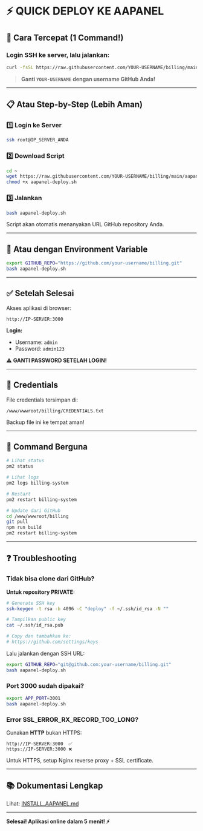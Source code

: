 # ⚡ QUICK DEPLOY KE AAPANEL

## 🎯 Cara Tercepat (1 Command!)

### Login SSH ke server, lalu jalankan:

```bash
curl -fsSL https://raw.githubusercontent.com/YOUR-USERNAME/billing/main/aapanel-deploy.sh | bash
```

> **Ganti `YOUR-USERNAME` dengan username GitHub Anda!**

---

## 📋 Atau Step-by-Step (Lebih Aman)

### 1️⃣ Login ke Server
```bash
ssh root@IP_SERVER_ANDA
```

### 2️⃣ Download Script
```bash
cd ~
wget https://raw.githubusercontent.com/YOUR-USERNAME/billing/main/aapanel-deploy.sh
chmod +x aapanel-deploy.sh
```

### 3️⃣ Jalankan
```bash
bash aapanel-deploy.sh
```

Script akan otomatis menanyakan URL GitHub repository Anda.

---

## 🚀 Atau dengan Environment Variable

```bash
export GITHUB_REPO="https://github.com/your-username/billing.git"
bash aapanel-deploy.sh
```

---

## ✅ Setelah Selesai

Akses aplikasi di browser:
```
http://IP-SERVER:3000
```

**Login:**
- Username: `admin`
- Password: `admin123`

⚠️ **GANTI PASSWORD SETELAH LOGIN!**

---

## 📝 Credentials

File credentials tersimpan di:
```
/www/wwwroot/billing/CREDENTIALS.txt
```

Backup file ini ke tempat aman!

---

## 🔧 Command Berguna

```bash
# Lihat status
pm2 status

# Lihat logs
pm2 logs billing-system

# Restart
pm2 restart billing-system

# Update dari GitHub
cd /www/wwwroot/billing
git pull
npm run build
pm2 restart billing-system
```

---

## ❓ Troubleshooting

### Tidak bisa clone dari GitHub?

**Untuk repository PRIVATE:**

```bash
# Generate SSH key
ssh-keygen -t rsa -b 4096 -C "deploy" -f ~/.ssh/id_rsa -N ""

# Tampilkan public key
cat ~/.ssh/id_rsa.pub

# Copy dan tambahkan ke:
# https://github.com/settings/keys
```

Lalu jalankan dengan SSH URL:
```bash
export GITHUB_REPO="git@github.com:your-username/billing.git"
bash aapanel-deploy.sh
```

### Port 3000 sudah dipakai?

```bash
export APP_PORT=3001
bash aapanel-deploy.sh
```

### Error SSL_ERROR_RX_RECORD_TOO_LONG?

Gunakan **HTTP** bukan HTTPS:
```
http://IP-SERVER:3000  ✅
https://IP-SERVER:3000 ❌
```

Untuk HTTPS, setup Nginx reverse proxy + SSL certificate.

---

## 📚 Dokumentasi Lengkap

Lihat: [INSTALL_AAPANEL.md](INSTALL_AAPANEL.md)

---

**Selesai! Aplikasi online dalam 5 menit! ⚡**


